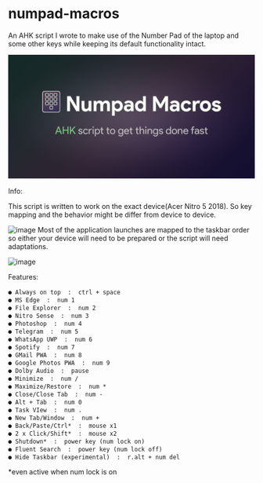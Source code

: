 # numpad-macros
An AHK script I wrote to make use of the Number Pad of the laptop and some other keys while keeping its default functionality intact.

![image](https://github.com/sameerasw/numpad-macros/blob/main/Banner.png)

Info:

 This script is written to work on the exact device(Acer Nitro 5 2018). So key mapping and the behavior might be differ from device to device.
  
![image](https://user-images.githubusercontent.com/68902530/177111874-7d985a5f-0846-4300-b6f4-292439c7fd7a.png)
 Most of the application launches are mapped to the taskbar order so either your device will need to be prepared or the script will need adaptations.
  
![image](https://user-images.githubusercontent.com/68902530/177111740-10954bb0-b657-494c-9ca7-481ca5cdc006.png)
	

Features:
 
	● Always on top  :  ctrl + space
	● MS Edge  :  num 1
	● File Explorer  :  num 2
	● Nitro Sense  :  num 3
	● Photoshop  :  num 4
	● Telegram  :  num 5
	● WhatsApp UWP  :  num 6
	● Spotify  :  num 7
	● GMail PWA  :  num 8
	● Google Photos PWA  :  num 9
	● Dolby Audio  :  pause
	● Minimize  :  num /
	● Maximize/Restore  :  num *
	● Close/Close Tab  :  num -
	● Alt + Tab  :  num 0
	● Task VIew  :  num .
	● New Tab/Window  :  num +
	● Back/Paste/Ctrl*  :  mouse x1
	● 2 x Click/Shift*  :  mouse x2
	● Shutdown*  :  power key (num lock on)
	● Fluent Search  :  power key (num lock off)
	● Hide Taskbar (experimental)  :  r.alt + num del

*even active when num lock is on

